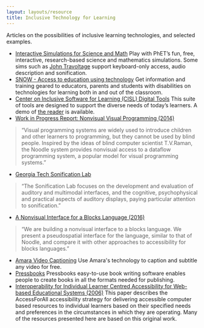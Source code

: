 ```yaml
---
layout: layouts/resource
title: Inclusive Technology for Learning
---
```


Articles on the possibilities of inclusive learning technologies, and selected examples.

* [Interactive Simulations for Science and Math](https://phet.colorado.edu/en/accessibility/prototypes)
Play with PhET’s fun, free, interactive, research-based science and mathematics simulations. Some sims such as [John Travoltage](https://phet.colorado.edu/sims/html/john-travoltage/latest/john-travoltage_en.html) support keyboard-only access, audio description and sonification.
* [SNOW - Access to education using technology](https://snow.idrc.ocadu.ca/)
Get information and training geared to educators, parents and students with disabilities on technologies for learning both in and out of the classroom.
* [Center on Inclusive Software for Learning (CISL) Digital Tools](http://cisl.cast.org/)
This suite of tools are designed to support the diverse needs of today’s learners. A demo of
[the reader](http://cisl-demo.cast.org/index.html) is available.
* [Work in Progress Report: Nonvisual Visual Programming (2014)](http://www.ppig.org/sites/default/files/2014-PPIG-25th-Lewis.pdf)
> “Visual programming systems are widely used to introduce children and other learners to programming, but they cannot be used by blind people. Inspired by the ideas of blind computer scientist T.V.Raman, the Noodle system provides nonvisual access to a dataflow programming system, a popular model for visual programming systems.”
* [Georgia Tech Sonification Lab](http://sonify.psych.gatech.edu/)
> “The Sonification Lab focuses on the development and evaluation of auditory and multimodal interfaces, and the cognitive, psychophysical and practical aspects of auditory displays, paying particular attention to sonification.”
* [A Nonvisual Interface for a Blocks Language (2016)](http://www.ppig.org/library/paper/nonvisual-interface-blocks-language)
> “We are building a nonvisual interface to a blocks language. We present a pseudospatial interface for the language, similar to that of Noodle, and compare it with other approaches to accessibility for blocks languages.”
* [Amara Video Captioning](https://amara.org/en/)
Use Amara's technology to caption and subtitle any video for free.
* [Pressbooks](https://pressbooks.com/)
Pressbooks easy-to-use book writing software enables people to create books in all the formats needed for publishing.
* [Interoperability for Individual Learner Centred Accessibility for Web-based Educational Systems (2006)](http://www.jstor.org/stable/pdf/jeductechsoci.9.4.215.pdf)
This paper describes the AccessForAll accessibility strategy for delivering accessible computer based resources to individual learners based on their specified needs and preferences in the circumstances in which they are operating. Many of the resources presented here are based on this original work.
